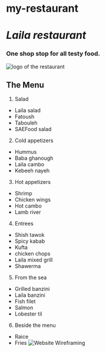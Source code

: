 # my-restaurant
# *Laila restaurant*
### One shop stop for all testy food. 
![logo of the restaurant](https://tse3.mm.bing.net/th?id=OIP.4Ypn--iv5YD2WSoWkrDAwQAAAA&pid=Api&P=0)

## The Menu
1. Salad
- Laila salad
- Fatoush
- Tabouleh
- SAEFood salad

2. Cold appetizers
- Hummus
- Baba ghanough
- Laila cambo
- Kebeeh nayeh

3. Hot appetizers
- Shrimp
- Chicken wings
- Hot cambo
- Lamb river

4. Entrees
- Shish tawok
- Spicy kabab
- Kufta
- chicken chops
- Laila mixed grill
- Shawerma

5. From the sea
- Grilled banzini
- Laila banzini
- Fish filet
- Salmon
- Lobester til

6. Beside the menu
- Raice
- Fries
![Website Wireframing](https://github.com/98-9/my-restaurant/assets/132252733/37160fc8-fc95-43f5-9e1d-13c9324b422d)

